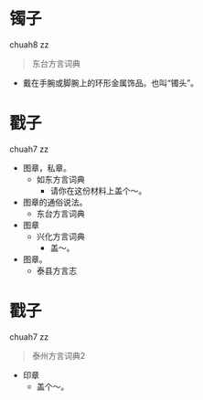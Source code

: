 # 镯子
chuah8 zz
> 东台方言词典
- 戴在手腕或脚腕上的环形金属饰品。也叫“镯头”。

# 戳子
chuah7 zz
+ 图章，私章。
  * 如东方言词典
    - 请你在这份材料上盖个～。
+ 图章的通俗说法。
  * 东台方言词典
+ 图章
  * 兴化方言词典
    - 盖～。
+ 图章。
  * 泰县方言志

# 戳子
chuah7 zz
> 泰州方言词典2
- 印章
  - 盖个～。
